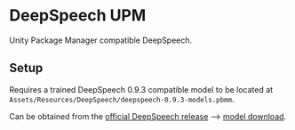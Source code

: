# DeepSpeech UPM
Unity Package Manager compatible DeepSpeech.

## Setup
Requires a trained DeepSpeech 0.9.3 compatible model to be located at `Assets/Resources/DeepSpeech/deepspeech-0.9.3-models.pbmm`.

Can be obtained from the [official DeepSpeech release](https://github.com/mozilla/DeepSpeech/releases/tag/v0.9.3) --> [model download](https://github.com/mozilla/DeepSpeech/releases/download/v0.9.3/deepspeech-0.9.3-models.pbmm).